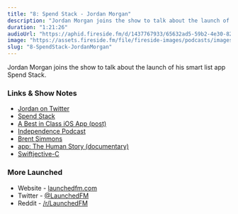 ```yaml
---
title: "8: Spend Stack - Jordan Morgan"
description: "Jordan Morgan joins the show to talk about the launch of his smart list app Spend Stack."
duration: "1:21:26"
audioUrl: "https://aphid.fireside.fm/d/1437767933/65632ad5-59b2-4e30-82d1-13845dce07dd/47cc2b57-c99a-4ced-8609-74270d651bb9.mp3"
image: "https://assets.fireside.fm/file/fireside-images/podcasts/images/6/65632ad5-59b2-4e30-82d1-13845dce07dd/episodes/4/47cc2b57-c99a-4ced-8609-74270d651bb9/cover.jpg"
slug: "8-SpendStack-JordanMorgan"
---
```


<p>Jordan Morgan joins the show to talk about the launch of his smart list app Spend Stack.</p>

<h3>Links &amp; Show Notes</h3>

<ul>
<li><a href="https://twitter.com/jordanmorgan10" rel="nofollow">Jordan on Twitter</a></li>
<li><a href="https://www.spendstack.com" rel="nofollow">Spend Stack</a></li>
<li><a href="https://www.swiftjectivec.com/a-best-in-class-app/" rel="nofollow">A Best in Class iOS App (post)</a></li>
<li><a href="https://independence.fm" rel="nofollow">Independence Podcast</a></li>
<li><a href="https://twitter.com/brentsimmons" rel="nofollow">Brent Simmons</a></li>
<li><a href="https://appdocumentary.com" rel="nofollow">app: The Human Story (documentary)</a></li>
<li><a href="https://www.swiftjectivec.com" rel="nofollow">Swiftjective-C</a></li>
</ul>

<h3>More Launched</h3>

<ul>
<li>Website - <a href="https://launchedfm.com" rel="nofollow">launchedfm.com</a></li>
<li>Twitter - <a href="https://twitter.com/launchedfm" rel="nofollow">@LaunchedFM</a></li>
<li>Reddit - <a href="https://www.reddit.com/r/LaunchedFM/" rel="nofollow">/r/LaunchedFM</a></li>
</ul>

